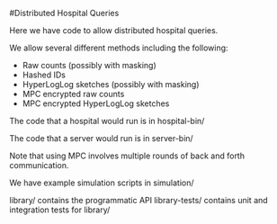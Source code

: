 #Distributed Hospital Queries

Here we have code to allow distributed hospital queries.

We allow several different methods including the following:
* Raw counts (possibly with masking)
* Hashed IDs
* HyperLogLog sketches (possibly with masking)
* MPC encrypted raw counts
* MPC encrypted HyperLogLog sketches

The code that a hospital would run is in hospital-bin/

The code that a server would run is in server-bin/

Note that using MPC involves multiple rounds of back and forth communication.

We have example simulation scripts in simulation/

library/ contains the programmatic API
library-tests/ contains unit and integration tests for library/
